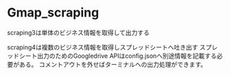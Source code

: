 # Gmap_scraping
scraping3は単体のビジネス情報を取得して出力する

scraping4は複数のビジネス情報を取得しスプレッドシートへ吐き出す
スプレッドシート出力のためのGoogledrive APIはconfig.jsonへ別途情報を記載する必要がある。
コメントアウトを外せばターミナルへの出力処理ができます。
